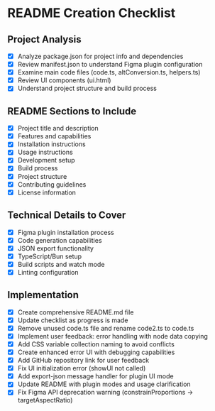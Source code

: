 # README Creation Checklist

## Project Analysis
- [x] Analyze package.json for project info and dependencies
- [x] Review manifest.json to understand Figma plugin configuration  
- [x] Examine main code files (code.ts, altConversion.ts, helpers.ts)
- [x] Review UI components (ui.html)
- [x] Understand project structure and build process

## README Sections to Include
- [x] Project title and description
- [x] Features and capabilities
- [x] Installation instructions
- [x] Usage instructions
- [x] Development setup
- [x] Build process
- [x] Project structure
- [x] Contributing guidelines
- [x] License information

## Technical Details to Cover
- [x] Figma plugin installation process
- [x] Code generation capabilities
- [x] JSON export functionality
- [x] TypeScript/Bun setup
- [x] Build scripts and watch mode
- [x] Linting configuration

## Implementation
- [x] Create comprehensive README.md file
- [x] Update checklist as progress is made
- [x] Remove unused code.ts file and rename code2.ts to code.ts
- [x] Implement user feedback: error handling with node data copying
- [x] Add CSS variable collection naming to avoid conflicts  
- [x] Create enhanced error UI with debugging capabilities
- [x] Add GitHub repository link for user feedback
- [x] Fix UI initialization error (showUI not called)
- [x] Add export-json message handler for plugin UI mode
- [x] Update README with plugin modes and usage clarification
- [x] Fix Figma API deprecation warning (constrainProportions → targetAspectRatio) 